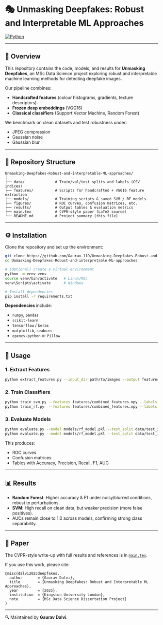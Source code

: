 # 🎭 Unmasking Deepfakes: Robust and Interpretable ML Approaches

[![Python](https://img.shields.io/badge/python-3.7%2B-blue.svg)](https://www.python.org/)  

---

## 📌 Overview
This repository contains the code, models, and results for **Unmasking Deepfakes**, an MSc Data Science project exploring robust and interpretable machine learning methods for detecting deepfake images.  

Our pipeline combines:
- **Handcrafted features** (colour histograms, gradients, texture descriptors)  
- **Frozen deep embeddings** (VGG16)  
- **Classical classifiers** (Support Vector Machine, Random Forest)  

We benchmark on clean datasets and test robustness under:
- JPEG compression  
- Gaussian noise  
- Gaussian blur  

---

## 📂 Repository Structure

```
Unmasking-Deepfakes-Robust-and-interpretable-ML-approaches/
│
├── data/              # Train/val/test splits and labels (CSV indices)
├── features/          # Scripts for handcrafted + VGG16 feature extraction
├── models/            # Training scripts & saved SVM / RF models
├── figures/           # ROC curves, confusion matrices, etc.
├── results/           # Output tables & evaluation metrics
├── main.tex           # CVPR-style paper (LaTeX source)
└── README.md          # Project summary (this file)
```

---

## ⚙️ Installation

Clone the repository and set up the environment:

```bash
git clone https://github.com/Gaurav-11D/Unmasking-Deepfakes-Robust-and-interpretable-ML-approaches.git
cd Unmasking-Deepfakes-Robust-and-interpretable-ML-approaches

# (Optional) create a virtual environment
python -m venv venv
source venv/bin/activate   # Linux/Mac
venv\Scripts\activate      # Windows

# Install dependencies
pip install -r requirements.txt
```

**Dependencies** include:
- `numpy`, `pandas`
- `scikit-learn`
- `tensorflow` / `keras`
- `matplotlib`, `seaborn`
- `opencv-python` or `Pillow`

---

## 🚀 Usage

### 1. Extract Features
```bash
python extract_features.py --input_dir path/to/images --output features/combined_features.npy
```

### 2. Train Classifiers
```bash
python train_svm.py --features features/combined_features.npy --labels data/train_labels.csv --output models/svm_model.pkl
python train_rf.py  --features features/combined_features.npy --labels data/train_labels.csv --output models/rf_model.pkl
```

### 3. Evaluate Models
```bash
python evaluate.py --model models/rf_model.pkl --test_split data/test_index.csv --perturbation none
python evaluate.py --model models/rf_model.pkl --test_split data/test_index_jpeg_50.csv --perturbation jpeg50
```

This produces:
- ROC curves  
- Confusion matrices  
- Tables with Accuracy, Precision, Recall, F1, AUC  

---

## 📊 Results

- **Random Forest**: Higher accuracy & F1 under noisy/blurred conditions, robust to perturbations.  
- **SVM**: High recall on clean data, but weaker precision (more false positives).  
- AUCs remain close to 1.0 across models, confirming strong class separability.  

---

## 📑 Paper

The CVPR-style write-up with full results and references is in [`main.tex`](./main.tex).  

If you use this work, please cite:

```
@misc{dalvi2025deepfakes,
  author       = {Gaurav Dalvi},
  title        = {Unmasking Deepfakes: Robust and Interpretable ML Approaches},
  year         = {2025},
  institution  = {Kingston University London},
  note         = {MSc Data Science Dissertation Project}
}
```

---

🔍 Maintained by **Gaurav Dalvi**.
